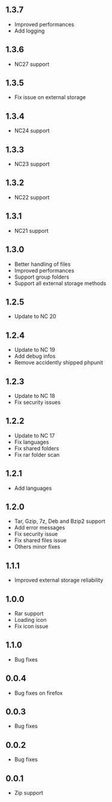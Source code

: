 
## 1.3.7

- Improved performances
- Add logging	

## 1.3.6

- NC27 support
## 1.3.5

- Fix issue on external storage
## 1.3.4

- NC24 support
## 1.3.3

- NC23 support
## 1.3.2

- NC22 support
## 1.3.1

- NC21 support

## 1.3.0

- Better handling of files
- Improved performances
- Support group folders
- Support all external storage methods

## 1.2.5

- Update to NC 20

## 1.2.4

- Update to NC 19
- Add debug infos
- Remove accidently shipped phpunit

## 1.2.3

- Update to NC 18
- Fix security issues

## 1.2.2

- Update to NC 17
- Fix languages
- Fix shared folders
- Fix rar folder scan

## 1.2.1

- Add languages

## 1.2.0

- Tar, Gzip, 7z, Deb and Bzip2 support
- Add error messages
- Fix security issue
- Fix shared files issue
- Others minor fixes

## 1.1.1

- Improved external storage reliability

## 1.0.0

- Rar support
- Loading icon
- Fix icon issue

## 1.1.0

- Bug fixes

## 0.0.4

- Bug fixes on firefox

## 0.0.3

- Bug fixes

## 0.0.2

- Bug fixes

## 0.0.1

- Zip support
